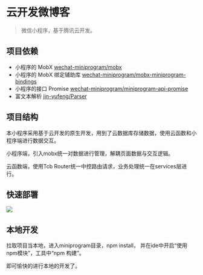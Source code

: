 #  云开发微博客

> 微信小程序，基于腾讯云开发。

## 项目依赖

- 小程序的 MobX [wechat-miniprogram/mobx](https://github.com/wechat-miniprogram/mobx)
- 小程序的 MobX 绑定辅助库 [wechat-miniprogram/mobx-miniprogram-bindings](https://github.com/wechat-miniprogram/mobx-miniprogram-bindings)
- 小程序的接口 Promise [wechat-miniprogram/miniprogram-api-promise](https://github.com/wechat-miniprogram/miniprogram-api-promise)
- 富文本解析 [jin-yufeng/Parser](https://github.com/jin-yufeng/Parser)

## 项目结构

本小程序采用基于云开发的原生开发，用到了云数据库存储数据，使用云函数和小程序端进行数据交互。

小程序端，引入mobx统一对数据进行管理，解耦页面数据与交互逻辑。

云函数端，使用Tcb Router统一中控路由请求，业务处理统一在services层进行。

## 快速部署


[![](https://main.qcloudimg.com/raw/67f5a389f1ac6f3b4d04c7256438e44f.svg)](https://console.cloud.tencent.com/tcb/env/index?action=CreateAndDeployCloudBaseProject&appUrl=https%3A%2F%2Fgithub.com%2Fyautah%2Fcloudblog&branch=master)


## 本地开发

拉取项目当本地，进入miniprogram目录，npm install， 并在ide中开启“使用npm模块”，工具中“npm 构建”。

即可愉快的进行本地的开发了。

